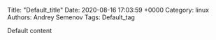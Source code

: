 Title: "Default_title"
Date: 2020-08-16 17:03:59 +0000
Category: linux
Authors: Andrey Semenov
Tags: Default_tag

Default content
